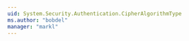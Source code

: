 ```yaml
---
uid: System.Security.Authentication.CipherAlgorithmType
ms.author: "bobdel"
manager: "markl"
---
```

